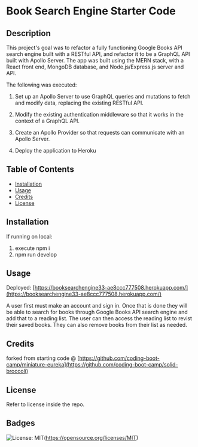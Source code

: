 # Book Search Engine Starter Code

## Description

This project's goal was to refactor a fully functioning Google Books API search engine built with a RESTful API, and refactor it to be a GraphQL API built with Apollo Server. The app was built using the MERN stack, with a React front end, MongoDB database, and Node.js/Express.js server and API.

The following was executed:

1. Set up an Apollo Server to use GraphQL queries and mutations to fetch and modify data, replacing the existing RESTful API.

2. Modify the existing authentication middleware so that it works in the context of a GraphQL API.

3. Create an Apollo Provider so that requests can communicate with an Apollo Server.

4. Deploy the application to Heroku

## Table of Contents 

- [Installation](#installation)
- [Usage](#usage)
- [Credits](#credits)
- [License](#license)

## Installation

If running on local:

1. execute npm i
2. npm run develop

## Usage

Deployed: [https://booksearchengine33-ae8ccc777508.herokuapp.com/](https://booksearchengine33-ae8ccc777508.herokuapp.com/)

A user first must make an account and sign in. Once that is done they will be able to search for books through Google Books API search engine and add that to a reading list. The user can then access the reading list to revist their saved books. They can also remove books from their list as needed. 

## Credits

forked from starting code @ [https://github.com/coding-boot-camp/miniature-eureka](https://github.com/coding-boot-camp/solid-broccoli)

## License

Refer to license inside the repo. 

## Badges

![License: MIT](https://img.shields.io/badge/License-MIT-yellow.svg)(https://opensource.org/licenses/MIT)

